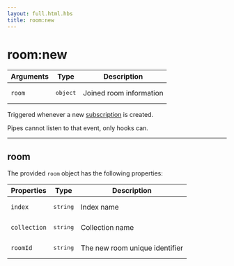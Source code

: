 ```yaml
---
layout: full.html.hbs
title: room:new
---
```


# room:new

<SinceBadge version="1.0.0" />

| Arguments | Type              | Description             |
| --------- | ----------------- | ----------------------- |
| `room`    | <pre>object</pre> | Joined room information |

Triggered whenever a new [subscription](/core/1/api/api-reference/controller-realtime/subscribe/) is created.

<div class="alert alert-info">Pipes cannot listen to that event, only hooks can.</div>

---

## room

The provided `room` object has the following properties:

| Properties   | Type              | Description                    |
| ------------ | ----------------- | ------------------------------ |
| `index`      | <pre>string</pre> | Index name                     |
| `collection` | <pre>string</pre> | Collection name                |
| `roomId`     | <pre>string</pre> | The new room unique identifier |
